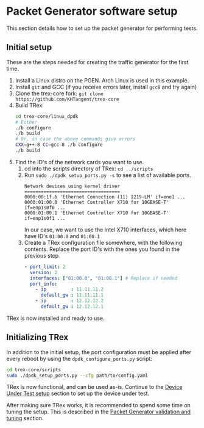 # Packet Generator software setup

This section details how to set up the packet generator for performing tests. 

## Initial setup
These are the steps needed for creating the traffic generator for the first time.

1. Install a Linux distro on the PGEN. Arch Linux is used in this example.
2. Install `git` and GCC (if you receive errors later, install `gcc8` and try again)
3. Clone the trex-core fork: `git clone https://github.com/KHTangent/trex-core`
4. Build TRex:
   ```bash
   cd trex-core/linux_dpdk
   # Either
   ./b configure
   ./b build
   # Or, in case the above commands give errors
   CXX=g++-8 CC=gcc-8 ./b configure
   ./b build
   ```
5. Find the ID's of the network cards you want to use.
   1. cd into the scripts directory of TRex: `cd ../scripts`
   2. Run `sudo ./dpdk_setup_ports.py -s` to see a list of available ports.
      ```
      Network devices using kernel driver
      ===================================
      0000:00:1f.6 'Ethernet Connection (11) I219-LM' if=eno1 ...
      0000:01:00.0 'Ethernet Controller X710 for 10GBASE-T' if=enp1s0f0 ...
      0000:01:00.1 'Ethernet Controller X710 for 10GBASE-T' if=enp1s0f1 ...
      ```
      In our case, we want to use the Intel X710 interfaces, which here have ID's 
	  `01:00.0` and `01:00.1`
   3. Create a TRex configuration file somewhere, with the following contents. Replace the
      port ID's with the ones you found in the previous step.
      ```yaml
      - port_limit: 2
        version: 2
        interfaces: ["01:00.0", "01:00.1"] # Replace if needed
        port_info:
          - ip         : 11.11.11.2
            default_gw : 11.11.11.1
          - ip         : 12.12.12.2
            default_gw : 12.12.12.1
      ```

TRex is now installed and ready to use. 

## Initializing TRex
In addition to the initial setup, the port configuration 
must be applied after every reboot by using the `dpdk_configure_ports.py` script:

```bash
cd trex-core/scripts
sudo ./dpdk_setup_ports.py --cfg path/to/config.yaml
```


TRex is now functional, and can be used as-is. Continue to the [Device Under Test setup](4SoftwareDUT.md) 
section to set up the device under test.

After making sure TRex works, it is recommended to spend some time on tuning the setup. This is described 
in the [Packet Generator validation and tuning](6TuningPGEN.md) section.


